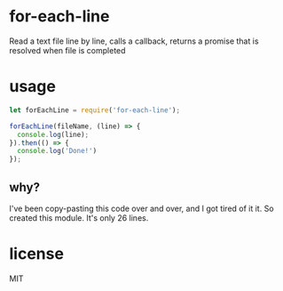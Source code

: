 # for-each-line

Read a text file line by line, calls a callback, returns a promise that is resolved when file is completed

# usage

``` js
let forEachLine = require('for-each-line');

forEachLine(fileName, (line) => {
  console.log(line);
}).then(() => {
  console.log('Done!')
});
```

## why?

I've been copy-pasting this code over and over, and I got tired of it it.
So created this module. It's only 26 lines.


# license

MIT
